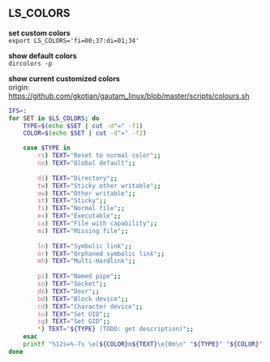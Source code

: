LS_COLORS
---

**set custom colors**  
`export LS_COLORS='fi=00;37:di=01;34'`  

**show default colors**  
`dircolors -p`  

**show current customized colors**  
origin: https://github.com/gkotian/gautam_linux/blob/master/scripts/colours.sh  
```sh
IFS=:
for SET in $LS_COLORS; do
    TYPE=$(echo $SET | cut -d"=" -f1)
    COLOR=$(echo $SET | cut -d"=" -f2)

    case $TYPE in
        rs) TEXT="Reset to normal color";;
        no) TEXT="Global default";;
        
        di) TEXT="Directory";;
        tw) TEXT="Sticky other writable";;
        ow) TEXT="Other writable";;
        st) TEXT="Sticky";;
        fi) TEXT="Normal file";;
        ex) TEXT="Executable";;
        ca) TEXT="File with capability";;
        mi) TEXT="Missing file";;
        
        ln) TEXT="Symbolic link";;
        or) TEXT="Orphaned symbolic link";;
        mh) TEXT="Multi-Hardlink";;
        
        pi) TEXT="Named pipe";;
        so) TEXT="Socket";;
        do) TEXT="Door";;
        bd) TEXT="Block device";;
        cd) TEXT="Character device";;
        su) TEXT="Set UID";;
        sg) TEXT="Set GID";;
        *) TEXT="${TYPE} (TODO: get description)";;
    esac
    printf "%12s=%-7s \e[${COLOR}m${TEXT}\e[0m\n" "${TYPE}" "${COLOR}"
done
```
